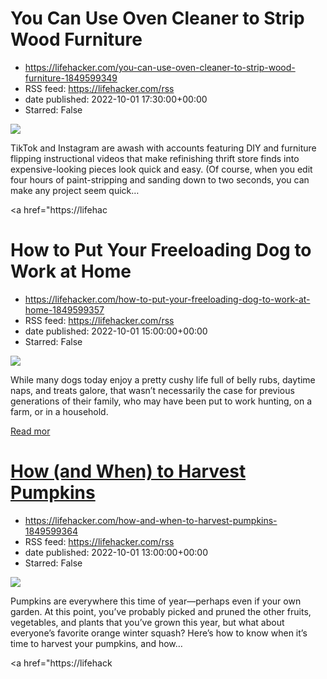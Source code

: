 # You Can Use Oven Cleaner to Strip Wood Furniture
 - https://lifehacker.com/you-can-use-oven-cleaner-to-strip-wood-furniture-1849599349
 - RSS feed: https://lifehacker.com/rss
 - date published: 2022-10-01 17:30:00+00:00
 - Starred: False

<img src="https://i.kinja-img.com/gawker-media/image/upload/s--gtTzkbY---/c_fit,fl_progressive,q_80,w_636/263681ee31e52fed6244b004385c32ab.jpg" /><p>TikTok and Instagram are awash with accounts featuring DIY and furniture flipping instructional videos that make refinishing thrift store finds into expensive-looking pieces look quick and easy. (Of course, when you edit four hours of paint-stripping and sanding down to two seconds, you can make any project seem quick…</p><p><a href="https://lifehac

# How to Put Your Freeloading Dog to Work at Home
 - https://lifehacker.com/how-to-put-your-freeloading-dog-to-work-at-home-1849599357
 - RSS feed: https://lifehacker.com/rss
 - date published: 2022-10-01 15:00:00+00:00
 - Starred: False

<img src="https://i.kinja-img.com/gawker-media/image/upload/s--uev6pi_C--/c_fit,fl_progressive,q_80,w_636/55e5244e7c0728217052911f6c08d1f7.jpg" /><p>While many dogs today enjoy a pretty cushy life full of belly rubs, daytime naps, and treats galore, that wasn’t necessarily the case for previous generations of their family, who may have been put to work hunting, on a farm, or in a household.</p><p><a href="https://lifehacker.com/how-to-put-your-freeloading-dog-to-work-at-home-1849599357">Read mor

# How (and When) to Harvest Pumpkins
 - https://lifehacker.com/how-and-when-to-harvest-pumpkins-1849599364
 - RSS feed: https://lifehacker.com/rss
 - date published: 2022-10-01 13:00:00+00:00
 - Starred: False

<img src="https://i.kinja-img.com/gawker-media/image/upload/s--4eo3CL3G--/c_fit,fl_progressive,q_80,w_636/5cf3abab8268263b19dfa336ad1f1816.jpg" /><p>Pumpkins are everywhere this time of year—perhaps even if your own garden. At this point, you’ve probably picked and pruned the other fruits, vegetables, and plants that you’ve grown this year, but what about everyone’s favorite orange winter squash? Here’s how to know when it’s time to harvest your pumpkins, and how…</p><p><a href="https://lifehack

